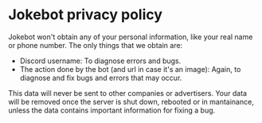 # Jokebot privacy policy

Jokebot won't obtain any of your personal information, like your real name or phone number. The only things that we obtain are:

- Discord username: To diagnose errors and bugs.
- The action done by the bot (and url in case it's an image): Again, to diagnose and fix bugs and errors that may occur.

This data will never be sent to other companies or advertisers. Your data will be removed once the server is shut down, rebooted or in mantainance, unless the data contains important information for fixing a bug.
